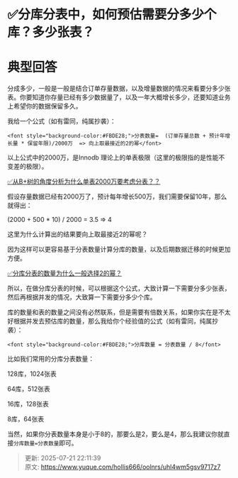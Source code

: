 # ✅分库分表中，如何预估需要分多少个库？多少张表？

# 典型回答


分成多少，一般是一般是结合订单存量数据，以及增量数据的情况来看要分多少张表。你要知道你存量已经有多少数据量了，以及一年大概增长多少，还要知道业务上希望你的数据保留多久。



我给一个公式（如有雷同，纯属抄袭）：



`<font style="background-color:#FBDE28;">分表数量=  (订单存量总数 + 预计年增长量 * 保留年限)/2000万  => 向上取最接近的2的幂</font>`

<font style="background-color:#FBDE28;"></font>

以上公式中的2000万，是Innodb 理论上的单表极限（这里的极限指的是性能不变差的极限）。



[✅从B+树的角度分析为什么单表2000万要考虑分表？？](https://www.yuque.com/hollis666/oolnrs/ovg68pfik2vo2eh8)



假设存量数据已经有2000万了，预计每年增长500万，我们需要保留10年，那么就得出：



(2000 + 500 * 10) / 2000 = 3.5  => 4



这里为什么计算出的结果要向上取最接近2的幂呢？



因为这样可以更容易基于分表数量计算分库的数量，以及后期数据迁移的时候更加方便。

[✅分库分表的数量为什么一般选择2的幂？](https://www.yuque.com/hollis666/oolnrs/gy0gtl66vv1vmllq)



所以，在做分库分表的时候，可以根据这个公式，大致计算一下需要分多少张表，然后再根据并发的情况，大致算一下需要分多少个库。



库的数量和表的数量之间没有必然联系，但是需要有倍数关系，如果你实在是不太好根据并发去预估库的数量，那么我给你个经验值的公式（如有雷同，纯属抄袭）：



`<font style="background-color:#FBDE28;">分库数量 = 分表数量 / 8</font>`



比如我们常用的分库分表数量：



128库，1024张表

64库，512张表

16库，128张表

8库，64张表



当然，如果你分表数量本身是小于8的，那要么是2，要么是4，那么我建议你就直接`分库数量=分表数量`即可。



> 更新: 2025-07-21 22:11:39  
> 原文: <https://www.yuque.com/hollis666/oolnrs/uhl4wm5gsv9717z7>